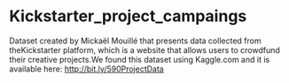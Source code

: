 # Kickstarter_project_campaings

Dataset created by Mickaël Mouillé that presents data collected from theKickstarter platform, which is a website that allows users to crowdfund their creative projects.We found this dataset using Kaggle.com and it is available here: ​http://bit.ly/590ProjectData​
